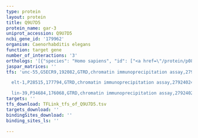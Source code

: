 ```yaml
---
type: protein
layout: protein
title: Q9U7D5
protein_name: gar-3
uniprot_accession: Q9U7D5
ncbi_gene_id: '179962'
organism: Caenorhabditis elegans
function: target gene
number_of_interactions: '3'
orthologs: '[{"species": "Homo sapiens", "id": ["<a href=\"/protein/p08173\">P08173</a>", "<a href=\"/protein/p11229\">P11229</a>", "<a href=\"/protein/p08912\">P08912</a>", "<a href=\"/protein/p20309\">P20309</a>", "<a href=\"/protein/p08172\">P08172</a>"]}, {"species": "Mus musculus", "id": ["<a href=\"/protein/q9erz3\">Q9ERZ3</a>", "<a href=\"/protein/p12657\">P12657</a>", "<a href=\"/protein/p32211\">P32211</a>", "<a href=\"/protein/q9erz4\">Q9ERZ4</a>"]}, {"species": "Rattus norvegicus", "id": ["P08482", "<a href=\"/protein/g3v894\">G3V894</a>", "P10980"]}, {"species": "Drosophila melanogaster", "id": ["<a href=\"/protein/p16395\">P16395</a>"]}, {"species": "Danio rerio", "id": ["U3JAM0", "<a href=\"/protein/a0a140lg95\">A0A140LG95</a>", "B3DJA3", "<a href=\"/protein/q5tyu9\">Q5TYU9</a>"]}]'
jaspar_matrices: ''
tfs: 'unc-55,G5ECR9,192082,GTRD,chromatin immunoprecipitation assay,27924024%5Buid%5D,No

  elt-1,P28515,177794,GTRD,chromatin immunoprecipitation assay,27924024%5Buid%5D,No

  lin-39,P34684,176068,GTRD,chromatin immunoprecipitation assay,27924024%5Buid%5D,No'
targets: ''
tfs_download: TFLink_tfs_of_Q9U7D5.tsv
targets_download: ''
bindingSites_download: ''
binding_sites_ls: ''

---
```

